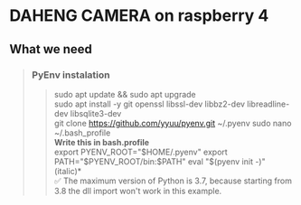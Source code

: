 # DAHENG CAMERA on raspberry 4
## **What we need**
>### PyEnv instalation
> >  sudo apt update && sudo apt upgrade    
> >  sudo apt install -y git openssl libssl-dev libbz2-dev libreadline-dev libsqlite3-dev    
> >  git clone https://github.com/yyuu/pyenv.git ~/.pyenv
> >  sudo nano ~/.bash_profile    
> > **Write this in bash.profile**    
> >  export PYENV_ROOT="$HOME/.pyenv"    
export PATH="$PYENV_ROOT/bin:$PATH"    
eval "$(pyenv init -)" (italic)*    
:white_check_mark: The maximum version of Python is 3.7, because starting from 3.8 the dll import won't work in this example.    

